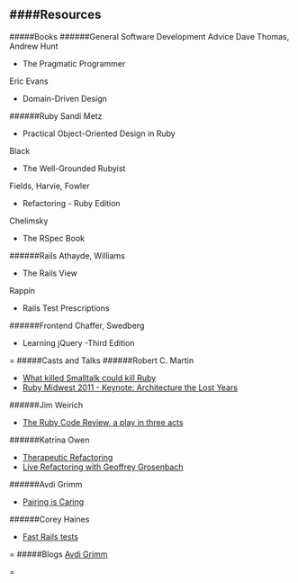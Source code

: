 ####Resources
-
#####Books
######General Software Development Advice
Dave Thomas, Andrew Hunt
- The Pragmatic Programmer

Eric Evans
- Domain-Driven Design

######Ruby
Sandi Metz
- Practical Object-Oriented Design in Ruby

Black
- The Well-Grounded Rubyist

Fields, Harvie, Fowler
- Refactoring - Ruby Edition

Chelimsky
- The RSpec Book

######Rails
Athayde, Williams
- The Rails View

Rappin
- Rails Test Prescriptions

######Frontend
Chaffer, Swedberg
- Learning jQuery -Third Edition

=
#####Casts and Talks
######Robert C. Martin
- [What killed Smalltalk could kill Ruby](http://www.youtube.com/watch?v=YX3iRjKj7C0)
- [Ruby Midwest 2011 - Keynote: Architecture the Lost Years](http://www.youtube.com/watch?v=WpkDN78P884)

######Jim Weirich
- [The Ruby Code Review, a play in three acts](http://www.confreaks.com/videos/1177-rubyconf2008-the-ruby-code-review-a-play-in-three-acts)

######Katrina Owen
- [Therapeutic Refactoring](http://www.confreaks.com/videos/1071-cascadiaruby2012-therapeutic-refactoring)
- [Live Refactoring with Geoffrey Grosenbach](http://youtu.be/w_LDi5Ygz3k)

######Avdi Grimm
- [Pairing is Caring](http://www.confreaks.com/videos/2519-acr2013-pairing-is-caring)

######Corey Haines
- [Fast Rails tests](http://youtu.be/bNn6M2vqxHE)

=
#####Blogs
[Avdi Grimm](http://devblog.avdi.org/)

=
